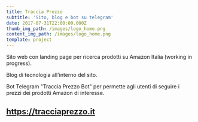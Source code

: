 ```yaml
---
title: Traccia Prezzo
subtitle: 'Sito, blog e bot su telegram'
date: 2017-07-31T22:00:00.000Z
thumb_img_path: /images/logo_home.png
content_img_path: /images/logo_home.png
template: project
---
```

Sito web con landing page per ricerca prodotti su Amazon Italia (working in progress).

Blog di tecnologia all'interno del sito.

Bot Telegram "Traccia Prezzo Bot" per permette agli utenti di seguire i prezzi dei prodotti Amazon di interesse.

## <https://tracciaprezzo.it>
